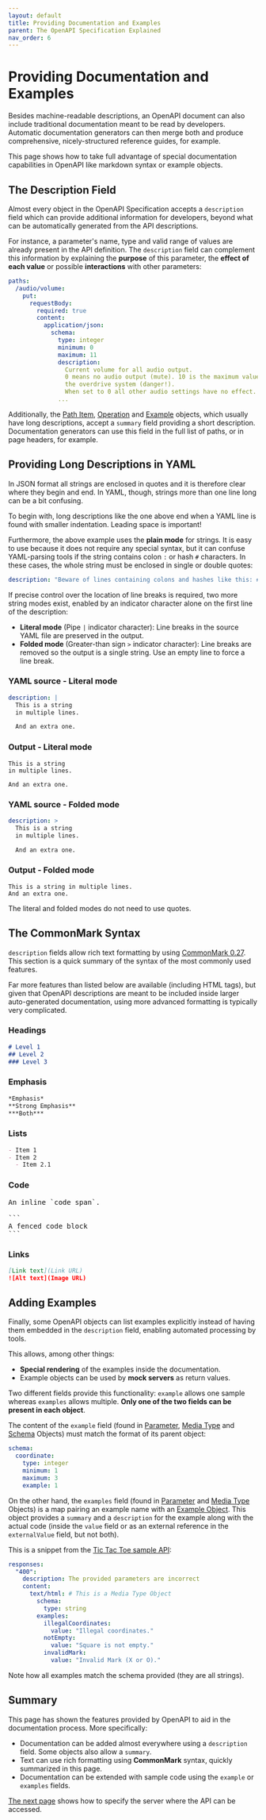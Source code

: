 ```yaml
---
layout: default
title: Providing Documentation and Examples
parent: The OpenAPI Specification Explained
nav_order: 6
---
```


# Providing Documentation and Examples

Besides machine-readable descriptions, an OpenAPI document can also include traditional documentation meant to be read by developers. Automatic documentation generators can then merge both and produce comprehensive, nicely-structured reference guides, for example.

This page shows how to take full advantage of special documentation capabilities in OpenAPI like markdown syntax or example objects.

## The Description Field

Almost every object in the OpenAPI Specification accepts a `description` field which can provide additional information for developers, beyond what can be automatically generated from the API descriptions.

For instance, a parameter's name, type and valid range of values are already present in the API definition. The `description` field can complement this information by explaining the **purpose** of this parameter, the **effect of each value** or possible **interactions** with other parameters:

```yaml
paths:
  /audio/volume:
    put:
      requestBody:
        required: true
        content:
          application/json:
            schema:
              type: integer
              minimum: 0
              maximum: 11
              description:
                Current volume for all audio output.
                0 means no audio output (mute). 10 is the maximum value. 11 enables
                the overdrive system (danger!).
                When set to 0 all other audio settings have no effect.
              ...
```

Additionally, the [Path Item](https://spec.openapis.org/oas/v3.1.0#path-item-object), [Operation](https://spec.openapis.org/oas/v3.1.0#operation-object) and [Example](https://spec.openapis.org/oas/v3.1.0#example-object) objects, which usually have long descriptions, accept a `summary` field providing a short description. Documentation generators can use this field in the full list of paths, or in page headers, for example.

## Providing Long Descriptions in YAML

In JSON format all strings are enclosed in quotes and it is therefore clear where they begin and end. In YAML, though, strings more than one line long can be a bit confusing.

To begin with, long descriptions like the one above end when a YAML line is found with smaller indentation. Leading space is important!

Furthermore, the above example uses the **plain mode** for strings. It is easy to use because it does not require any special syntax, but it can confuse YAML-parsing tools if the string contains colon `:` or hash `#` characters. In these cases, the whole string must be enclosed in single or double quotes:

```yaml
description: "Beware of lines containing colons and hashes like this: #"
```

If precise control over the location of line breaks is required, two more string modes exist, enabled by an indicator character alone on the first line of the description:

- **Literal mode** (Pipe `|` indicator character): Line breaks in the source YAML file are preserved in the output.
- **Folded mode** (Greater-than sign `>` indicator character): Line breaks are removed so the output is a single string. Use an empty line to force a line break.


### YAML source - Literal mode

```yaml
description: |
  This is a string
  in multiple lines.

  And an extra one.
```

### Output - Literal mode

```text
This is a string
in multiple lines.

And an extra one.
```

### YAML source - Folded mode

```yaml
description: >
  This is a string
  in multiple lines.

  And an extra one.
```

### Output - Folded mode

```text
This is a string in multiple lines.
And an extra one.
```

The literal and folded modes do not need to use quotes.

## The CommonMark Syntax

`description` fields allow rich text formatting by using [CommonMark 0.27](https://spec.commonmark.org/0.27/). This section is a quick summary of the syntax of the most commonly used features.

Far more features than listed below are available (including HTML tags), but given that OpenAPI descriptions are meant to be included inside larger auto-generated documentation, using more advanced formatting is typically very complicated.

### Headings

```markdown
# Level 1
## Level 2
### Level 3
```

### Emphasis

```markdown
*Emphasis*
**Strong Emphasis**
***Both***
```

### Lists

```markdown
- Item 1
- Item 2
  - Item 2.1
```

### Code

<pre>
An inline `code span`.

```
A fenced code block
```
</pre>

### Links

```markdown
[Link text](Link URL)
![Alt text](Image URL)
```

## Adding Examples

Finally, some OpenAPI objects can list examples explicitly instead of having them embedded in the `description` field, enabling automated processing by tools.

This allows, among other things:

- **Special rendering** of the examples inside the documentation.
- Example objects can be used by **mock servers** as return values.

Two different fields provide this functionality: `example` allows one sample whereas `examples` allows multiple. **Only one of the two fields can be present in each object**.

The content of the `example` field (found in [Parameter](https://spec.openapis.org/oas/v3.1.0#parameterExample), [Media Type](https://spec.openapis.org/oas/v3.1.0#mediaTypeExample) and [Schema](https://spec.openapis.org/oas/v3.1.0#schemaExample) Objects) must match the format of its parent object:

```yaml
schema:
  coordinate:
    type: integer
    minimum: 1
    maximum: 3
    example: 1
```

On the other hand, the `examples` field (found in [Parameter](https://spec.openapis.org/oas/v3.1.0#parameterExample) and [Media Type](https://spec.openapis.org/oas/v3.1.0#mediaTypeExample) Objects) is a map pairing an example name with an [Example Object](https://spec.openapis.org/oas/v3.1.0#example-object). This object provides a `summary` and a `description` for the example along with the actual code (inside the `value` field or as an external reference in the `externalValue` field, but not both).

This is a snippet from the [Tic Tac Toe sample API](/examples/tictactoe.yaml):

```yaml
responses:
  "400":
    description: The provided parameters are incorrect
    content:
      text/html: # This is a Media Type Object
        schema:
          type: string
        examples:
          illegalCoordinates:
            value: "Illegal coordinates."
          notEmpty:
            value: "Square is not empty."
          invalidMark:
            value: "Invalid Mark (X or O)."
```

Note how all examples match the schema provided (they are all strings).

## Summary

This page has shown the features provided by OpenAPI to aid in the documentation process. More specifically:

- Documentation can be added almost everywhere using a `description` field. Some objects also allow a `summary`.
- Text can use rich formatting using **CommonMark** syntax, quickly summarized in this page.
- Documentation can be extended with sample code using the `example` or `examples` fields.

[The next page](servers) shows how to specify the server where the API can be accessed.
